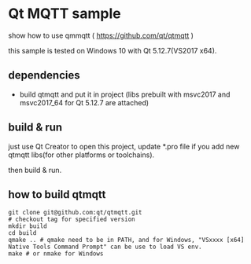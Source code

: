 # Qt MQTT sample

show how to use qmmqtt ( https://github.com/qt/qtmqtt )

this sample is tested on Windows 10 with Qt 5.12.7(VS2017 x64).

## dependencies

- build qtmqtt and put it in project (libs prebuilt with msvc2017 and msvc2017_64 for Qt 5.12.7 are attached)

## build & run

just use Qt Creator to open this project, update *.pro file if you add new qtmqtt libs(for other platforms or toolchains).

then build & run.



## how to build qtmqtt

    git clone git@github.com:qt/qtmqtt.git
    # checkout tag for specified version
    mkdir build
    cd build
    qmake .. # qmake need to be in PATH, and for Windows, "VSxxxx [x64] Native Tools Command Prompt" can be use to load VS env.
    make # or nmake for Windows
    